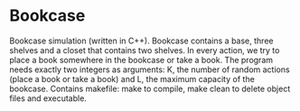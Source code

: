 # Bookcase
Bookcase simulation (written in C++). Bookcase contains a base, three shelves and a closet that contains two shelves. In every action, we try to place a book somewhere in the bookcase or take a book. The program needs exactly two integers as arguments: K, the number of random actions (place a book or take a book) and L, the maximum capacity of the bookcase. Contains makefile: make to compile, make clean to delete object files and executable.
